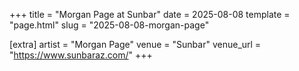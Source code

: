 +++
title = "Morgan Page at Sunbar"
date = 2025-08-08
template = "page.html"
slug = "2025-08-08-morgan-page"

[extra]
artist = "Morgan Page"
venue = "Sunbar"
venue_url = "https://www.sunbaraz.com/"
+++
